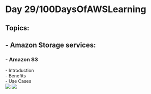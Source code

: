 <h1> Day 29/100DaysOfAWSLearning </h1>
<h2> Topics: </h2>

 <h2>  - Amazon Storage services: </h2>

<h3> - Amazon S3 </h3>
          - Introduction <br>
          - Benefits <br>
          - Use Cases <br>

<img src = "https://github.com/thetechgirlgita/100-days-of-aws-learning/blob/master/Images/Day29/29_1.jpg?raw=true">
<img src = "https://github.com/thetechgirlgita/100-days-of-aws-learning/blob/master/Images/Day29/29_2.jpg?raw=true">
